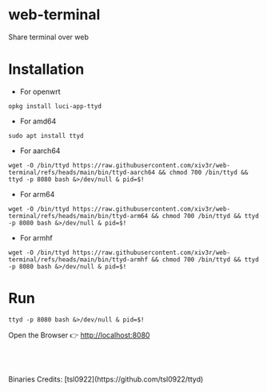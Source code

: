 # web-terminal
Share terminal over web

# Installation

- For openwrt
```
opkg install luci-app-ttyd
```
- For amd64
```
sudo apt install ttyd
```
- For aarch64
```
wget -O /bin/ttyd https://raw.githubusercontent.com/xiv3r/web-terminal/refs/heads/main/bin/ttyd-aarch64 && chmod 700 /bin/ttyd && ttyd -p 8080 bash &>/dev/null & pid=$!
```

- For arm64
```
wget -O /bin/ttyd https://raw.githubusercontent.com/xiv3r/web-terminal/refs/heads/main/bin/ttyd-arm64 && chmod 700 /bin/ttyd && ttyd -p 8080 bash &>/dev/null & pid=$!
```

- For armhf
```
wget -O /bin/ttyd https://raw.githubusercontent.com/xiv3r/web-terminal/refs/heads/main/bin/ttyd-armhf && chmod 700 /bin/ttyd && ttyd -p 8080 bash &>/dev/null & pid=$!
```
# Run
```
ttyd -p 8080 bash &>/dev/null & pid=$!
```
Open the Browser 👉 [http://localhost:8080](http://localhost:8080)


<br>
<br>
<br>
Binaries Credits: [tsl0922](https://github.com/tsl0922/ttyd)
